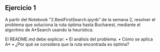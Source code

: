## Ejercicio 1

A partir del Notebook "2.BestFirstSearch.ipynb" de la semana 2, resolver el problema que soluciona la ruta óptima hasta Bucharest, mediante el algoritmo de A*Search usando la heurística.

El README.md debe explicar:
• El análisis del problema.
• Cómo se aplica A*
• ¿Por qué se considera que la ruta encontrada es óptima?
